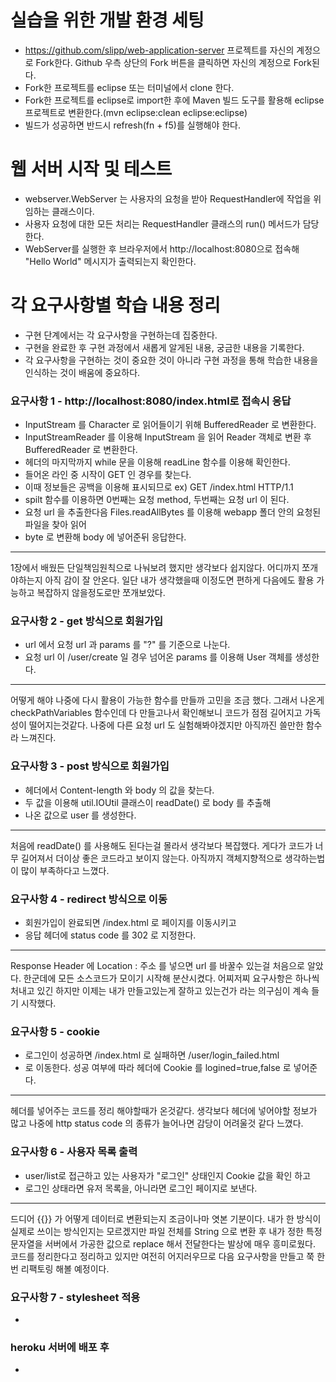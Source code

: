 # 실습을 위한 개발 환경 세팅
* https://github.com/slipp/web-application-server 프로젝트를 자신의 계정으로 Fork한다. Github 우측 상단의 Fork 버튼을 클릭하면 자신의 계정으로 Fork된다.
* Fork한 프로젝트를 eclipse 또는 터미널에서 clone 한다.
* Fork한 프로젝트를 eclipse로 import한 후에 Maven 빌드 도구를 활용해 eclipse 프로젝트로 변환한다.(mvn eclipse:clean eclipse:eclipse)
* 빌드가 성공하면 반드시 refresh(fn + f5)를 실행해야 한다.

# 웹 서버 시작 및 테스트
* webserver.WebServer 는 사용자의 요청을 받아 RequestHandler에 작업을 위임하는 클래스이다.
* 사용자 요청에 대한 모든 처리는 RequestHandler 클래스의 run() 메서드가 담당한다.
* WebServer를 실행한 후 브라우저에서 http://localhost:8080으로 접속해 "Hello World" 메시지가 출력되는지 확인한다.

# 각 요구사항별 학습 내용 정리
* 구현 단계에서는 각 요구사항을 구현하는데 집중한다. 
* 구현을 완료한 후 구현 과정에서 새롭게 알게된 내용, 궁금한 내용을 기록한다.
* 각 요구사항을 구현하는 것이 중요한 것이 아니라 구현 과정을 통해 학습한 내용을 인식하는 것이 배움에 중요하다. 

### 요구사항 1 - http://localhost:8080/index.html로 접속시 응답
* InputStream 를 Character 로 읽어들이기 위해 BufferedReader 로 변환한다.
* InputStreamReader 를 이용해 InputStream 을 읽어 Reader 객체로 변환 후 BufferedReader 로 변환한다.
* 헤더의 마지막까지 while 문을 이용해 readLine 함수를 이용해 확인한다.
* 들어온 라인 중 시작이 GET 인 경우를 찾는다.
* 이때 정보들은 공백을 이용해 표시되므로 ex) GET /index.html HTTP/1.1
* spilt 함수를 이용하면 0번째는 요청 method, 두번째는 요청 url 이 된다.
* 요청 url 을 추출한다음 Files.readAllBytes 를 이용해 webapp 폴더 안의 요청된 파일을 찾아 읽어
* byte 로 변환해 body 에 넣어준뒤 응답한다.
----------------------------------------
1장에서 배웠든 단일책임원칙으로 나눠보려 했지만 생각보다 쉽지않다. 어디까지 쪼개야하는지 아직 감이 잘 안온다.
일단 내가 생각했을때 이정도면 편하게 다음에도 활용 가능하고 복잡하지 않을정도로만 쪼개보았다.

### 요구사항 2 - get 방식으로 회원가입
* url 에서 요청 url 과 params 를 "?" 를 기준으로 나눈다.
* 요청 url 이 /user/create 일 경우 넘어온 params 를 이용해 User 객체를 생성한다.
----------------------------------------
어떻게 해야 나중에 다시 활용이 가능한 함수를 만들까 고민을 조금 했다. 그래서 나온게 checkPathVariables
함수인데 다 만들고나서 확인해보니 코드가 점점 길어지고 가독성이 떨어지는것같다.
나중에 다른 요청 url 도 실험해봐야겠지만 아직까진 쓸만한 함수라 느껴진다.

### 요구사항 3 - post 방식으로 회원가입
* 헤더에서 Content-length 와 body 의 값을 찾는다.
* 두 값을 이용해 util.IOUtil 클래스이 readDate() 로 body 를 추출해
* 나온 값으로 user 를 생성한다.
---------------------------------------
처음에 readDate() 를 사용해도 된다는걸 몰라서 생각보다 복잡했다. 
게다가 코드가 너무 길어져서 더이상 좋은 코드라고 보이지 않는다.
아직까지 객체지향적으로 생각하는법이 많이 부족하다고 느꼈다.

### 요구사항 4 - redirect 방식으로 이동
* 회원가입이 완료되면 /index.html 로 페이지를 이동시키고
* 응답 헤더에 status code 를 302 로 지정한다.
--------------------------------------
Response Header 에 Location : 주소 를 넣으면 url 를 바꿀수 있는걸
처음으로 알았다.
한군데에 모든 소스코드가 모이기 시작해 분산시켰다. 어찌저찌 요구사항은
하나씩 처내고 있긴 하지만 이제는 내가 만들고있는게 잘하고 있는건가
라는 의구심이 계속 들기 시작했다.

### 요구사항 5 - cookie
* 로그인이 성공하면 /index.html 로 실패하면 /user/login_failed.html
* 로 이동한다. 성공 여부에 따라 헤더에 Cookie 를 logined=true,false 로 넣어준다.
-------------------------------------
헤더를 넣어주는 코드를 정리 해야할때가 온것같다. 생각보다 헤더에 넣어야할 정보가
많고 나중에 http status code 의 종류가 늘어나면 감당이 어려울것 같다 느꼈다.

### 요구사항 6 - 사용자 목록 출력
* user/list로 접근하고 있는 사용자가 "로그인" 상태인지 Cookie 값을 확인 하고
* 로그인 상태라면 유저 목록을, 아니라면 로그인 페이지로 보낸다.
---------------------------------------------------
드디어 {{}} 가 어떻게 데이터로 변환되는지 조금이나마 엿본 기분이다. 내가 한
방식이 실제로 쓰이는 방식인지는 모르겠지만 파일 전체를 String 으로 변환 후
내가 정한 특정 문자열을 서버에서 가공한 값으로 replace 해서 전달한다는 발상에
매우 흥미로웠다. 코드를 정리한다고 정리하고 있지만 여전히 어지러우므로
다음 요구사항을 만들고 쭉 한번 리팩토링 해볼 예정이다.

### 요구사항 7 - stylesheet 적용
*

### heroku 서버에 배포 후
* 